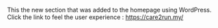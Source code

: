 This the new section that was added to the homepage using WordPress. Click the link to feel the user experience : https://care2run.my/
